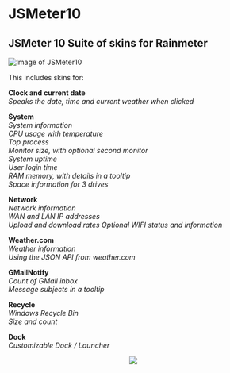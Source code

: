 # JSMeter10

## JSMeter 10 Suite of skins for Rainmeter

![Image of  JSMeter10](https://github.com/jsmorley/JSMeter10/blob/main/Welcome/JSMeter10.jpg)

This includes skins for:

**Clock and current date**<br/>
*Speaks the date, time and current weather when clicked*

**System**<br/>
*System information<br/>
CPU usage with temperature<br/>
Top process<br/>
Monitor size, with optional second monitor<br/>
System uptime<br/>
User login time<br/>
RAM memory, with details in a tooltip<br/>
Space information for 3 drives*

**Network**<br/>
*Network information<br/>
WAN and LAN IP addresses<br/>
Upload and download rates
Optional WIFI status and information*

**Weather.com**<br/>
*Weather information<br/>
Using the JSON API from weather.com*

**GMailNotify**<br/>
*Count of GMail inbox<br/>
Message subjects in a tooltip*

**Recycle**<br/>
*Windows Recycle Bin<br/>
Size and count*

**Dock**<br/>
*Customizable Dock / Launcher*

<p align="center">
  <img src="https://github.com/jsmorley/JSMeter10/blob/main/Welcome/WelcomeImage.jpg" />
</p>


